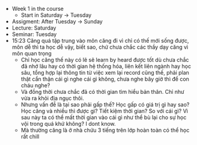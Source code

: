 - Week 1 in the course
	- Start in Saturday -> Tuesday
- Assigment: After Tuesday -> Sunday
- Lecture: Saturday
- Seminar: Tuesday
- 15:23 Căng quá tập trung vào môn căng đi vì chỉ có thế mới sống được, môn dễ thì ta học dễ vậy, biết sao, chứ chưa chắc các thầy dạy căng vì môn quan trọng
	- Chỉ học căng thế này có lẽ sẽ learn by heard được tốt dù chưa chắc đã nhớ lâu hay có thời gian hệ thống hóa, liên kết liên ngành hay học sâu, tổng hợp lại thông tin từ việc xem lại record cũng thế, phải plan thật cẩn thận cái gì nghe cái gì không, chưa nghe bây giờ thì để con cháu nghe?
	- Và đồng thời chưa chắc đã có thời gian tìm hiểu bản thân. Chỉ như vừa ra khỏi địa ngục thôi.
	- Nhưng vấn đề là tại sao phải gấp thế? Học gấp có giá trị gì hay sao? Học căng và nhiều thì được gì? Tiết kiệm thời gian? So với cái gì? Vì sau này ta có thể mất thời gian vào cái gì như thể bù lại cho sự học vội trong quá khứ không? I dont know.
	- Mà thường căng là ở nhà chứu 3 tiếng trên lớp hoàn toàn có thể học rất chill
